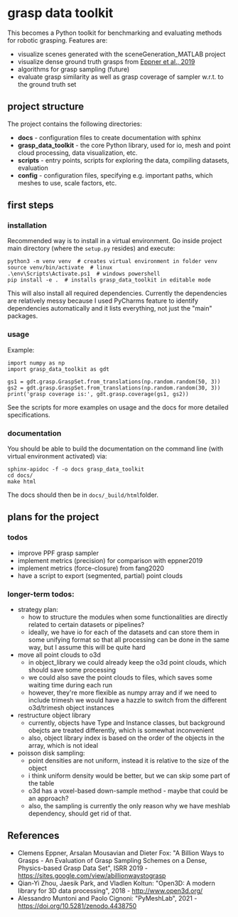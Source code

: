 # grasp data toolkit

This becomes a Python toolkit for benchmarking and evaluating methods for robotic grasping. Features are:
- visualize scenes generated with the sceneGeneration_MATLAB project
- visualize dense ground truth grasps from [Eppner et al., 2019](#references)
- algorithms for grasp sampling (future)
- evaluate grasp similarity as well as grasp coverage of sampler w.r.t. to the ground truth set

## project structure

The project contains the following directories:
- **docs** - configuration files to create documentation with sphinx
- **grasp_data_toolkit** - the core Python library, used for io, mesh and point cloud processing, data visualization, etc.
- **scripts** - entry points, scripts for exploring the data, compiling datasets, evaluation
- **config** - configuration files, specifying e.g. important paths, which meshes to use, scale factors, etc.

## first steps

### installation

Recommended way is to install in a virtual environment.
Go inside project main directory (where the `setup.py` resides) and execute:

```
python3 -m venv venv  # creates virtual environment in folder venv
source venv/bin/activate  # linux
.\env\Scripts\Activate.ps1  # windows powershell
pip install -e .  # installs grasp_data_toolkit in editable mode
```
This will also install all required dependencies. Currently the dependencies are relatively messy because I used PyCharms feature to identify dependencies automatically and it lists everything, not just the "main" packages.

### usage

Example:

```
import numpy as np
import grasp_data_toolkit as gdt

gs1 = gdt.grasp.GraspSet.from_translations(np.random.random(50, 3))
gs2 = gdt.grasp.GraspSet.from_translations(np.random.random(30, 3))
print('grasp coverage is:', gdt.grasp.coverage(gs1, gs2))
```

See the scripts for more examples on usage and the docs for more detailed specifications.

### documentation

You should be able to build the documentation on the command line (with virtual environment activated) via:

```
sphinx-apidoc -f -o docs grasp_data_toolkit
cd docs/
make html
```

The docs should then be in `docs/_build/html`folder.

## plans for the project
### todos
- improve PPF grasp sampler
- implement metrics (precision) for comparison with eppner2019
- implement metrics (force-closure) from fang2020
- have a script to export (segmented, partial) point clouds

### longer-term todos:
- strategy plan:
	- how to structure the modules when some functionalities are directly related to certain datasets or pipelines?
	- ideally, we have io for each of the datasets and can store them in some unifying format so that all processing can be done in the same way, but I assume this will be quite hard
- move all point clouds to o3d
    - in object_library we could already keep the o3d point clouds, which should save some processing
    - we could also save the point clouds to files, which saves some waiting time during each run
    - however, they're more flexible as numpy array and if we need to include trimesh we would have a hazzle to
      switch from the different o3d/trimesh object instances
- restructure object library
    - currently, objects have Type and Instance classes, but background obejcts are treated differently, which
      is somewhat inconvenient
    - also, object library index is based on the order of the objects in the array, which is not ideal
- poisson disk sampling:
    - point densities are not uniform, instead it is relative to the size of the object
    - i think uniform density would be better, but we can skip some part of the table
    - o3d has a voxel-based down-sample method - maybe that could be an approach?
    - also, the sampling is currently the only reason why we have meshlab dependency, should get rid of that.


## References

- Clemens Eppner, Arsalan Mousavian and Dieter Fox: "A Billion Ways to Grasps - An Evaluation of Grasp Sampling Schemes on a Dense, Physics-based Grasp Data Set", ISRR 2019 - https://sites.google.com/view/abillionwaystograsp
- Qian-Yi Zhou, Jaesik Park, and Vladlen Koltun: "Open3D: A modern library for 3D data processing", 2018 - http://www.open3d.org/
- Alessandro Muntoni and Paolo Cignoni: "PyMeshLab", 2021 - https://doi.org/10.5281/zenodo.4438750
